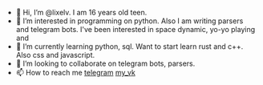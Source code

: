- 👋 Hi, I’m @lixelv. I am 16 years old teen.
- 👀 I’m interested in programming on python. Also I am writing parsers and telegram bots. I've been interested in space dynamic, yo-yo playing and 
- 🌱 I’m currently learning python, sql. Want to start learn rust and c++. Also css and javascript. 
- 💞️ I’m looking to collaborate on telegram bots, parsers.
- 📫 How to reach me [telegram](https://t.me/simeonlimon) [my_vk](https://vk.com/lixel_v)

<!---
lixelv/lixelv is a ✨ special ✨ repository because its `README.md` (this file) appears on your GitHub profile.
You can click the Preview link to take a look at your changes.
--->
